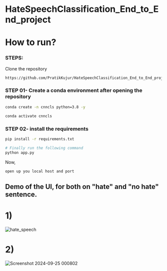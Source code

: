 # HateSpeechClassification_End_to_End_project

# How to run?
### STEPS:

Clone the repository

```bash
https://github.com/PratikKujur/HateSpeechClassification_End_to_End_project.git
```
### STEP 01- Create a conda environment after opening the repository

```bash
conda create -n cnncls python=3.8 -y
```

```bash
conda activate cnncls
```


### STEP 02- install the requirements
```bash
pip install -r requirements.txt
```

```bash
# Finally run the following command
python app.py
```

Now,
```bash
open up you local host and port
```
## Demo of the UI, for both on "hate" and "no hate" sentence.
# 1)

![hate_speech](https://github.com/user-attachments/assets/a37a35bc-656e-48cc-bd7a-455234926d2e)

# 2)
![Screenshot 2024-09-25 000802](https://github.com/user-attachments/assets/57ef441e-a4a8-4f37-be7b-63a686f8694a)
